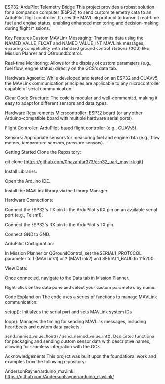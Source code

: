 ESP32-ArduPilot Telemetry Bridge
This project provides a robust solution for a companion computer (ESP32) to send custom telemetry data to an ArduPilot flight controller. It uses the MAVLink protocol to transmit real-time fuel and engine status, enabling enhanced monitoring and decision-making during flight missions.

Key Features
Custom MAVLink Messaging: Transmits data using the NAMED_VALUE_FLOAT and NAMED_VALUE_INT MAVLink messages, ensuring compatibility with standard ground control stations (GCS) like Mission Planner and QGroundControl.

Real-time Monitoring: Allows for the display of custom parameters (e.g., fuel flow, engine status) directly on the GCS's data tab.

Hardware Agnostic: While developed and tested on an ESP32 and CUAVv5, the MAVLink communication principles are applicable to any microcontroller capable of serial communication.

Clear Code Structure: The code is modular and well-commented, making it easy to adapt for different sensors and data types.

Hardware Requirements
Microcontroller: ESP32 board (or any other Arduino-compatible board with multiple hardware serial ports).

Flight Controller: ArduPilot-based flight controller (e.g., CUAVv5).

Sensors: Appropriate sensors for measuring fuel and engine data (e.g., flow meters, temperature sensors, pressure sensors).

Getting Started
Clone the Repository:

git clone [https://github.com/Ghazanfar373/esp32_uart_mavlink.git]

Install Libraries:

Open the Arduino IDE.

Install the MAVLink library via the Library Manager.

Hardware Connections:

Connect the ESP32's TX pin to the ArduPilot's RX pin on an available serial port (e.g., Telem1).

Connect the ESP32's RX pin to the ArduPilot's TX pin.

Connect GND to GND.

ArduPilot Configuration:

In Mission Planner or QGroundControl, set the SERIAL1_PROTOCOL parameter to 1 (MAVLink1) or 2 (MAVLink2) and SERIAL1_BAUD to 115200.

View Data:

Once connected, navigate to the Data tab in Mission Planner.

Right-click on the data pane and select your custom parameters by name.

Code Explanation
The code uses a series of functions to manage MAVLink communication:

setup(): Initializes the serial port and sets MAVLink system IDs.

loop(): Manages the timing for sending MAVLink messages, including heartbeats and custom data packets.

send_named_value_float() / send_named_value_int(): Dedicated functions for packaging and sending custom sensor data with descriptive names, allowing for seamless integration with the GCS.

Acknowledgements
This project was built upon the foundational work and examples from the following repository:

AndersonRayner/arduino_mavlink: https://github.com/AndersonRayner/arduino_mavlink/
